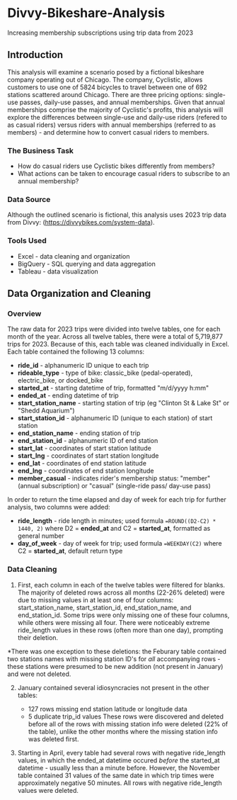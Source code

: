 # Divvy-Bikeshare-Analysis
Increasing membership subscriptions using trip data from 2023

## Introduction
This analysis will examine a scenario posed by a fictional bikeshare company operating out of Chicago. The company, Cyclistic, allows customers to use one of 5824 bicycles to travel between one of 692 stations scattered around Chicago. There are three pricing options: single-use passes, daily-use passes, and annual memberships. Given that annual memberships comprise the majority of Cyclistic's profits, this analysis will explore the differences between single-use and daily-use riders (refered to as casual riders) versus riders with annual memberships (referred to as members) - and determine how to convert casual riders to members. 

### The Business Task
  * How do casual riders use Cyclistic bikes differently from members? 
  * What actions can be taken to encourage casual riders to subscribe to an annual membership?

### Data Source
Although the outlined scenario is fictional, this analysis uses 2023 trip data from Divvy: (https://divvybikes.com/system-data).

### Tools Used
  * Excel - data cleaning and organization
  * BigQuery - SQL querying and data aggregation
  * Tableau - data visualization


## Data Organization and Cleaning
### Overview
The raw data for 2023 trips were divided into twelve tables, one for each month of the year. Across all twelve tables, there were a total of 5,719,877 trips for 2023. Because of this, each table was cleaned individually in Excel. Each table contained the following 13 columns:
  * **ride_id** - alphanumeric ID unique to each trip
  * **rideable_type** - type of bike: classic_bike (pedal-operated), electric_bike, or docked_bike
  * **started_at** - starting datetime of trip, formatted "m/d/yyyy h:mm"
  * **ended_at** - ending datetime of trip 
  * **start_station_name** - starting station of trip (eg "Clinton St & Lake St" or "Shedd Aquarium")
  * **start_station_id** - alphanumeric ID (unique to each station) of start station
  * **end_station_name** - ending station of trip
  * **end_station_id** - alphanumeric ID of end station
  * **start_lat** - coordinates of start station latitude
  * **start_lng** - coordinates of start station longitude
  * **end_lat** - coordinates of end station latitude
  * **end_lng** - coordinates of end station longitude
  * **member_casual** - indicates rider's membership status: "member" (annual subscription) or "casual" (single-ride pass/ day-use pass)

In order to return the time elapsed and day of week for each trip for further analysis, two columns were added:
  * **ride_length** - ride length in minutes; used formula `=ROUND((D2-C2) * 1440, 2)` where D2 = **ended_at** and C2 = **started_at**, formatted as general number
  * **day_of_week** - day of week for trip; used formula `=WEEKDAY(C2)` where C2 = **started_at**, default return type

### Data Cleaning
1. First, each column in each of the twelve tables were filtered for blanks. The majority of deleted rows across all months (22-26% deleted) were due to missing values in at least one of four columns: start_station_name, start_station_id, end_station_name, and end_station_id. Some trips were only missing one of these four columns, while others were missing all four. There were noticeably extreme ride_length values in these rows (often more than one day), prompting their deletion. 

*There was one exception to these deletions: the Feburary table contained two stations names with missing station ID's for *all* accompanying rows - these stations were presumed to be new addition (not present in January) and were not deleted. 

2. January contained several idiosyncracies not present in the other tables:
   * 127 rows missing end station latitude or longitude data
   * 5 duplicate trip_id values
These rows were discovered and deleted before all of the rows with missing station info were deleted (22% of the table), unlike the other months where the missing station info was deleted first.

3. Starting in April, every table had several rows with negative ride_length values, in which the ended_at datetime occured *before* the started_at datetime - usually less than a minute before. However, the November table contained 31 values of the same date in which trip times were approximately negative 50 minutes. All rows with negative ride_length values were deleted. 

